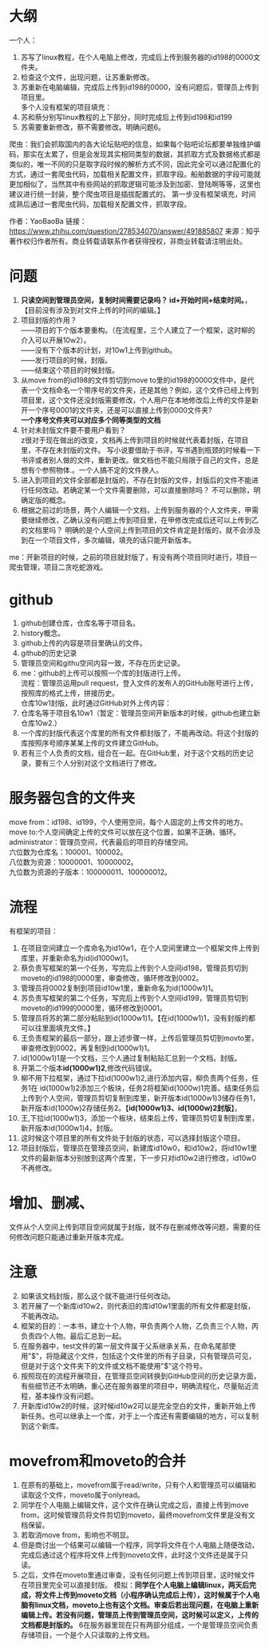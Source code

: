 # 大纲  
一个人：  
1.  苏写了linux教程，在个人电脑上修改，完成后上传到服务器的id198的0000文件夹。
2.  检查这个文件，出现问题，让苏重新修改。
3.  苏重新在电脑编辑，完成后上传到id198的0000，没有问题后，管理员上传到项目里。  
多个人没有框架的项目填充：  
1. 苏和蔡分别写linux教程的上下部分，同时完成后上传到id198和id199  
2. 苏需要重新修改，蔡不需要修改。明确问题6。  

爬虫：我们会抓取国内的各大论坛贴吧的信息，如果每个贴吧论坛都要单独维护编码，那实在太累了，但是会发现其实相同类型的数据，其抓取方式及数据格式都是类似的，唯一不同的只是取字段时候的解析方式不同，因此完全可以通过配置化的方式，通过一套爬虫代码，加载相关配置文件，抓取字段。船舶数据的字段可能就更加相似了，当然其中有些网站的抓取逻辑可能涉及到加密、登陆啊等等，这里也建议进行统一封装，整个爬虫项目是插拔配置式的。
第一步没有框架填充，时间成熟后通过一套爬虫代码，加载相关配置文件，抓取字段。

作者：YaoBaoBa
链接：https://www.zhihu.com/question/278534070/answer/491885807
来源：知乎
著作权归作者所有。商业转载请联系作者获得授权，非商业转载请注明出处。

# 问题
1. **只读空间到管理员空间，复制时间需要记录吗？  id+开始时间+结束时间。**，【目前没有涉及到对文件上传的时间的编辑。】  
2. 项目封版的作用？  
——项目的下个版本要重构。（在流程里，三个人建立了一个框架，这时柳的介入可以开展10w2）。  
——没有下个版本的计划，对10w1上传到github。  
——发行项目的时候，封版。  
——结束这个项目的时候封版。   
3. 从move from的id198的文件剪切到move to里的id198的0000文件中，是代表一个文档命名一个带序号的文件夹，还是其他？例如，这个文件已经上传到项目里，这个文件还没封版需要修改，个人用户在本地修改后上传的文件是新开一个序号0001的文件夹，还是可以直接上传到0000文件夹?  
**一个序号文件夹可以对应多个同等类型的文档**    
4. 针对未封版文件要不要用户看到？  
z很对于现在做出的改变，文档再上传到项目的时候就代表着封版，在项目里，不存在未封版的文件。 
写小说要借助于书评，写书遇到瓶颈的时候看一下书评或者别人做的文件，重新更改。做文档也不能只局限于自己的文件，总是想有个参照物体.。一个人搞不定的文件换人。  
5. 进入到项目的文件全部都是封版的，不存在封版的文件，封版后的文件不能进行任何改动。若确定某一个文件需要删除，可以直接删除吗？
   不可以删除，明确定版的概念。  
6. 根据之前过的场景，两个人编辑一个文档，上传到服务器的个人文件夹，甲需要继续修改，乙确认没有问题上传到项目里，在甲修改完成后还可以上传到乙的文档里吗？
   明确的是个人空间上传到项目的文件肯定是封版的，就不会涉及到在一个项目文件，多次编辑，填充的话只能开新版本。  
    
 me：开新项目的时候，之前的项目就封版了，有没有两个项目同时进行，项目一爬虫管理，项目二贪吃蛇游戏。
    
    
#  github  
1. github创建仓库，仓库名等于项目名。  
2. history概念。  
3. github上传的内容是项目里确认的文件。  
4. github的历史记录   
5. 管理员空间和githu空间内容一致，不存在历史记录。  
6. me：github的上传可以按照一个库的封版进行上传。  
流程：管理员运用pull request，登入文件的发布人的GitHub账号进行上传，按照库的格式上传，拼接历史。     
仓库10w1封版，此时通过GitHub对外上传内容：  
1. 仓库名等于项目名10w1（暂定：管理员空间开新版本的时候，github也建立新仓库10w2.）   
2. 一个库的封版代表这个库里的所有文件都封版了，不能再改动。将这个封版的库按照序号顺序某某上传的文件建立GitHub。   
3. 若有三个人负责的文档，组合在一起。在GitHub里，对于这个文档的历史记录，要有三个人分别对这个文档进行了修改。   
  
# 服务器包含的文件夹   
move from：id198、id199，个人使用空间，每个人固定的上传文件的地方。  
move to:个人空间确定上传的文件可以放在这个位置，如果不正确，循环。   
administrator：管理员空间，代表最后的项目的存储空间。   
六位数为仓库名：100001、100002。  
八位数为资源：10000001、10000002。  
九位数为资源的子版本：100000011、100000012。  
  
# 流程   
有框架的项目：   
1. 在项目空间建立一个库命名为id10w1，在个人空间里建立一个框架文件上传到库里，并重新命名为id(id1000w)1。   
2. 蔡负责写框架的第一个任务，写完后上传到个人空间id198，管理员剪切到moveto的id198的0000里，审查修改，循环修改到0002。  
3. 管理员将0002复制到项目id10w1里，重新命名为id(1000w1)1。  
4. 苏负责写框架的第二个任务，写完后上传到个人空间id199，管理员剪切到moveto的id199的0000里，循环修改到0001。  
5. 管理员将苏的第二部分粘贴到id(1000w1)1。【在id(1000w1)1，没有封版的都可以往里面填充文件。】    
6. 王负责框架的最后一部分，跟上述步骤一样，上传后管理员剪切到movto里，审查修改到0002，再复制到id(1000w1)1。  
7. id(1000w1)1是一个文档，三个人通过复制粘贴汇总到一个文档。封版。    
8. 开第二个版本**id(1000w1)2**,修改代码错误。  
9. 柳不用下拉框架，通过下拉id(1000w1)2,进行添加内容，柳负责两个任务，任务1在 id(1000w1)2添加三个板块，任务2将框架id(1000w)1完善。结束任务后上传到个人空间，管理员剪切复制到库里，新开版本id(1000w1)3储存任务1，新开版本id(1000w)2存储任务2。【**id(1000w1)3、id(1000w)2封版**】。  
10. 王,下拉id(1000w1)3，添加一个板块，结束后上传，管理员剪切复制到库里，新开版本id(1000w1)4，封版。  
11. 这时候这个项目里的所有文件处于封版的状态，可以选择封版这个项目。  
12. 项目封版后，管理员在管理员空间，新建库id10w0，和id10w2，将id10w1里文件的最新版本分别放到这两个库里，下一步只对id10w2进行修改，id10w0不再修改。  
  
# 增加、删减、        
文件从个人空间上传到项目空间就属于封版，就不存在删减修改等问题，需要的任何修改问题只能通过重新开版本完成。
  
# 注意  
2. 如果该文档封版，那么这个就不能进行任何改动。
3. 若开展了一个新库id10w2，则代表旧的库id10w1里面的所有文件都是封版，不能再改动。
4. 框架的目的：一本书，建立十个人物，甲负责两个人物，乙负责三个人物，丙负责四个人物。最后汇总到一起。  
5. 在服务器中，test文件的第一层文件属于父系继承关系，在命名尾部使用"$"，将隐藏这个文件，包括这个文件里的所有子目录，只有管理员可见，但是对于这个文件夹下的文件或文档不能使用"$"这个符号。  
6. 按照现在的流程开展项目，在管理员空间转换到GitHub空间的历史记录方面，有些细节还不太明确，重心还在服务器里的项目中，明确流程化，尽量贴近流程，基本操作没有问题。  
7. 开新库id10w2的时候，这时候id10w2可以是完全空白的文件，重新开始上传新任务。也可以继承上一个库，对于上一个库还有需要编辑的地方，可以复制到这个新库。
  
# movefrom和moveto的合并  
1. 在原有的基础上，movefrom属于read/write，只有个人和管理员可以编辑和读取这个文件，moveto属于onlyread。
2. 同学在个人电脑上编辑文件，这个文件在确认完成之后，直接上传到move from，这时候管理员将文件剪切到moveto，最终movefrom文件里是没有文档保留。
3. 若取消move from，影响也不明显。
4. 但是商讨出一个结果可以编辑一个程序，同学将文件在个人电脑上随便改动，完成后通过这个程序将文件上传到moveto文件，此时这个文件还是属于只读。
5. 之后，文件在moveto里通过审查，没有任何问题上传到项目里，这时候文件在项目里完全可以直接封版。
模拟：**同学在个人电脑上编辑linux，两天后完成，将文件上传到moveto文档（小程序确认完成后上传），这时候属于个人电脑有linux文档，moveto上也有这个文档。审查后若出现问题，在电脑上重新编辑上传。若没有问题，管理员上传到管理员空间，这时候可以定义，上传的文档都是封版的。**
6在服务器里现在只有两部分组成，一个是管理员空间负责存储项目，一个是个人只读取的上传文档。
  
  
